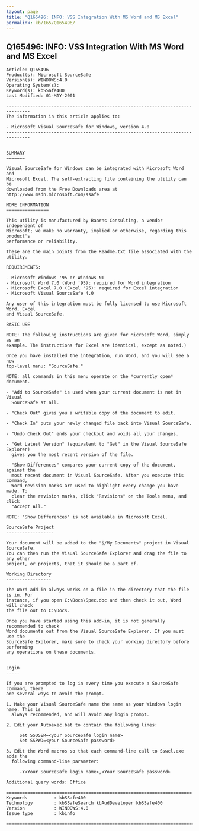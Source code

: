 ```yaml
---
layout: page
title: "Q165496: INFO: VSS Integration With MS Word and MS Excel"
permalink: kb/165/Q165496/
---
```


## Q165496: INFO: VSS Integration With MS Word and MS Excel

	Article: Q165496
	Product(s): Microsoft SourceSafe
	Version(s): WINDOWS:4.0
	Operating System(s): 
	Keyword(s): kbSSafe400
	Last Modified: 01-MAY-2001
	
	-------------------------------------------------------------------------------
	The information in this article applies to:
	
	- Microsoft Visual SourceSafe for Windows, version 4.0 
	-------------------------------------------------------------------------------
	
	
	SUMMARY
	=======
	
	Visual SourceSafe for Windows can be integrated with Microsoft Word and
	Microsoft Excel. The self-extracting file containing the utility can be
	downloaded from the Free Downloads area at http://www.msdn.microsoft.com/ssafe
	
	MORE INFORMATION
	================
	
	This utility is manufactured by Baarns Consulting, a vendor independent of
	Microsoft; we make no warranty, implied or otherwise, regarding this product's
	performance or reliability.
	
	These are the main points from the Readme.txt file associated with the utility.
	
	REQUIREMENTS:
	
	- Microsoft Windows '95 or Windows NT
	- Microsoft Word 7.0 (Word '95): required for Word integration
	- Microsoft Excel 7.0 (Excel '95): required for Excel integration
	- Microsoft Visual SourceSafe 4.0
	
	Any user of this integration must be fully licensed to use Microsoft Word, Excel
	and Visual SourceSafe.
	
	BASIC USE
	
	NOTE: The following instructions are given for Microsoft Word, simply as an
	example. The instructions for Excel are identical, except as noted.)
	
	Once you have installed the integration, run Word, and you will see a new
	top-level menu: "SourceSafe."
	
	NOTE: all commands in this menu operate on the *currently open* document.
	
	- "Add to SourceSafe" is used when your current document is not in Visual
	  SourceSafe at all.
	
	- "Check Out" gives you a writable copy of the document to edit.
	
	- "Check In" puts your newly changed file back into Visual SourceSafe.
	
	- "Undo Check Out" ends your checkout and voids all your changes.
	
	- "Get Latest Version" (equivalent to "Get" in the Visual SourceSafe Explorer)
	  gives you the most recent version of the file.
	
	- "Show Differences" compares your current copy of the document, against the
	  most recent document in Visual SourceSafe. After you execute this command,
	  Word revision marks are used to highlight every change you have made. To
	  clear the revision marks, click "Revisions" on the Tools menu, and click
	  "Accept All."
	
	NOTE: "Show Differences" is not available in Microsoft Excel.
	
	SourceSafe Project
	------------------
	
	Your document will be added to the "$/My Documents" project in Visual SourceSafe.
	You can then run the Visual SourceSafe Explorer and drag the file to any other
	project, or projects, that it should be a part of.
	
	Working Directory
	-----------------
	
	The Word add-in always works on a file in the directory that the file is in. For
	instance, if you open C:\Docs\Spec.doc and then check it out, Word will check
	the file out to C:\Docs.
	
	Once you have started using this add-in, it is not generally recommended to check
	Word documents out from the Visual SourceSafe Explorer. If you must use the
	SourceSafe Explorer, make sure to check your working directory before performing
	any operations on these documents.
	
	
	Login
	-----
	
	If you are prompted to log in every time you execute a SourceSafe command, there
	are several ways to avoid the prompt.
	
	1. Make your Visual SourceSafe name the same as your Windows login name. This is
	  always recommended, and will avoid any login prompt.
	
	2. Edit your Autoexec.bat to contain the following lines:
	
	     Set SSUSER=<your SourceSafe login name>
	     Set SSPWD=<your SourceSafe password>
	
	3. Edit the Word macros so that each command-line call to Sswcl.exe adds the
	  following command-line parameter:
	
	     -Y<Your SourceSafe login name>,<Your SourceSafe password>
	
	Additional query words: Office
	
	======================================================================
	Keywords          : kbSSafe400 
	Technology        : kbSSafeSearch kbAudDeveloper kbSSafe400
	Version           : WINDOWS:4.0
	Issue type        : kbinfo
	
	=============================================================================
	
